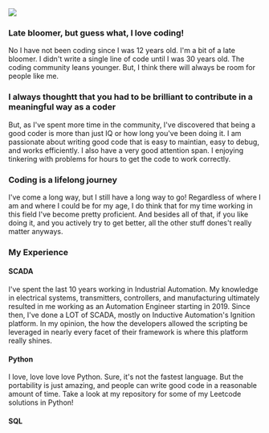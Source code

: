 
<img src="https://user-images.githubusercontent.com/62947490/136677022-65eaee07-4aed-4f34-a67c-096f6f65836a.png">
<h3>Late bloomer, but guess what, I love coding!</h3>
<p>No I have not been coding since I was 12 years old. I'm a bit of a late bloomer. I didn't write a single line of code until I was 30 years old. The coding community leans younger. But, I think there will always be room for people like me.</p>
<h3>I always thoughtt that you had to be brilliant to contribute in a meaningful way as a coder</h3>
<p>But, as I've spent more time in the community, I've discovered that being a good coder is more than just IQ or how long you've been doing it. I am passionate about writing good code that is easy to maintian, easy to debug, and works efficiently. I also have a very good attention span. I enjoying tinkering with problems for hours to get the code to work correctly.</p>


<h3>Coding is a lifelong journey</h3>
<p>I've come a long way, but I still have a long way to go! Regardless of where I am and where I could be for my age, I do think that for my time working in this field I've become pretty proficient. And besides all of that, if you like doing it, and you actively try to get better, all the other stuff dones't really matter anyways.</p>

<h3>My Experience</h3>
<h4>SCADA</h4>
<p>I've spent the last 10 years working in Industrial Automation. My knowledge in electrical systems, transmitters, controllers, and manufacturing ultimately resulted in me working as an Automation Engineer starting in 2019. Since then, I've done a LOT of SCADA, mostly on Inductive Automation's Ignition platform. In my opinion, the how the developers allowed the scripting be leveraged in nearly every facet of their framework is where this platform really shines.</p>
<h4>Python</h4>
<p>I love, love love love Python. Sure, it's not the fastest language. But the portability is just amazing, and people can write good code in a reasonable amount of time. Take a look at my repository for some of my Leetcode solutions in Python!</p>
<h4>SQL</h4>
<p></p>


<!---
TrentMahaffey/TrentMahaffey is a ✨ special ✨ repository because its `README.md` (this file) appears on your GitHub profile.
You can click the Preview link to take a look at your changes.
--->

